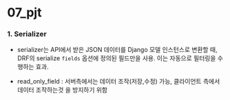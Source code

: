 # 07_pjt

### 1. Serializer

- serializer는 API에서 받은 JSON 데이터를 Django 모델 인스턴스로 변환할 때, DRF의 serialize `fields` 옵션에 정의된 필드만을 사용. 이는 자동으로 필터링을 수행하는 효과.

- read_only_field : 서버측에서는 데이터 조작(저장,수정) 가능, 클라이언트 측에서 데이터 조작하는것 을 방지하기 위함
